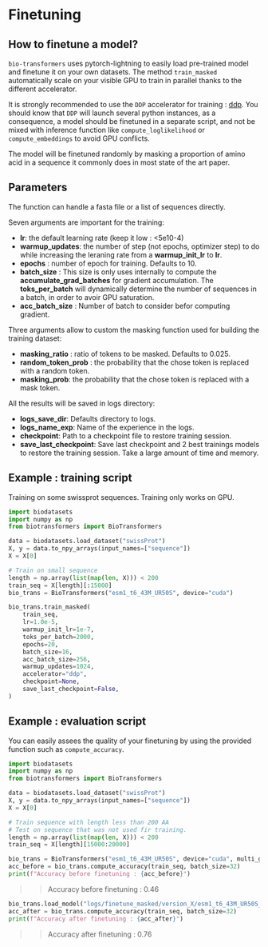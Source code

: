 # Finetuning

## How to finetune a model?
`bio-transformers` uses pytorch-lightning to easily load pre-trained model and finetune it on your own datasets. The method `train_masked` automatically scale on your visible GPU to train in parallel thanks to the different accelerator.

It is strongly recommended to use the `DDP` accelerator for training : [ddp](https://pytorch.org/docs/stable/notes/ddp.html). You should know that `DDP` will launch several python instances, as a consequence, a model should be finetuned in a separate script, and not be mixed with inference function like `compute_loglikelihood` or `compute_embeddings` to avoid GPU conflicts.

The model will be finetuned randomly by masking a proportion of amino acid in a sequence it commonly does in most state of the art paper.

## Parameters
The function can handle a fasta file or a list of sequences directly.

Seven arguments are important for the training:
 - **lr**: the default learning rate (keep it low : <5e10-4)
 - **warmup_updates**:  the number of step (not epochs, optimizer step) to do while increasing the leraning rate from a **warmup_init_lr** to **lr**.
- **epochs** :  number of epoch for training. Defaults to 10.
- **batch_size** :  This size is only uses internally to compute the **accumulate_grad_batches** for gradient accumulation. The **toks_per_batch** will dynamically determine the number of sequences in a batch, in order to avoir GPU saturation.
- **acc_batch_size** : Number of batch to consider befor computing gradient.

Three arguments allow to custom the masking function used for building the training dataset:

- **masking_ratio** : ratio of tokens to be masked. Defaults to 0.025.
- **random_token_prob** : the probability that the chose token is replaced with a random token.
- **masking_prob**: the probability that the chose token is replaced with a mask token.

All the results will be saved in logs directory:

- **logs_save_dir**: Defaults directory to logs.
- **logs_name_exp**: Name of the experience in the logs.
- **checkpoint**: Path to a checkpoint file to restore training session.
- **save_last_checkpoint**: Save last checkpoint and 2 best trainings models
to restore the training session. Take a large amount of time and memory.

## Example : training script

Training on some swissprot sequences. Training only works on GPU.

```python
import biodatasets
import numpy as np
from biotransformers import BioTransformers

data = biodatasets.load_dataset("swissProt")
X, y = data.to_npy_arrays(input_names=["sequence"])
X = X[0]

# Train on small sequence
length = np.array(list(map(len, X))) < 200
train_seq = X[length][:15000]
bio_trans = BioTransformers("esm1_t6_43M_UR50S", device="cuda")

bio_trans.train_masked(
    train_seq,
    lr=1.0e-5,
    warmup_init_lr=1e-7,
    toks_per_batch=2000,
    epochs=20,
    batch_size=16,
    acc_batch_size=256,
    warmup_updates=1024,
    accelerator="ddp",
    checkpoint=None,
    save_last_checkpoint=False,
)
```

## Example : evaluation script

You can easily assees the quality of your finetuning by using the provided function such as `compute_accuracy`.

```python
import biodatasets
import numpy as np
from biotransformers import BioTransformers

data = biodatasets.load_dataset("swissProt")
X, y = data.to_npy_arrays(input_names=["sequence"])
X = X[0]

# Train sequence with length less than 200 AA
# Test on sequence that was not used fir training.
length = np.array(list(map(len, X))) < 200
train_seq = X[length][15000:20000]

bio_trans = BioTransformers("esm1_t6_43M_UR50S", device="cuda", multi_gpu=True)
acc_before = bio_trans.compute_accuracy(train_seq, batch_size=32)
print(f"Accuracy before finetuning : {acc_before}")
```
>> Accuracy before finetuning : 0.46

```python
bio_trans.load_model("logs/finetune_masked/version_X/esm1_t6_43M_UR50S_finetuned.pt")
acc_after = bio_trans.compute_accuracy(train_seq, batch_size=32)
print(f"Accuracy after finetuning : {acc_after}")
```

>> Accuracy after finetuning : 0.76
